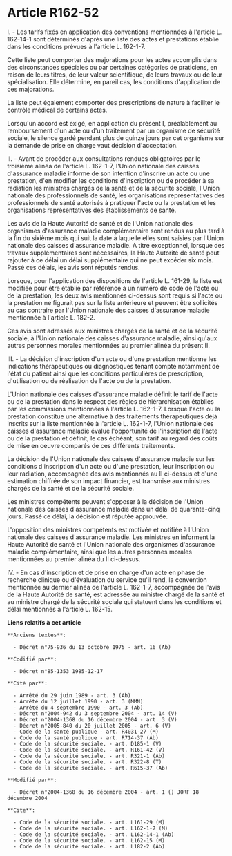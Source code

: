 # Article R162-52

I. - Les tarifs fixés en application des conventions mentionnées à l'article L. 162-14-1 sont déterminés d'après une liste
des actes et prestations établie dans les conditions prévues à l'article L. 162-1-7.

Cette liste peut comporter des majorations pour les actes accomplis dans des circonstances spéciales ou par certaines
catégories de praticiens, en raison de leurs titres, de leur valeur scientifique, de leurs travaux ou de leur spécialisation.
Elle détermine, en pareil cas, les conditions d'application de ces majorations.

La liste peut également comporter des prescriptions de nature à faciliter le contrôle médical de certains actes.

Lorsqu'un accord est exigé, en application du présent I, préalablement au remboursement d'un acte ou d'un traitement par un
organisme de sécurité sociale, le silence gardé pendant plus de quinze jours par cet organisme sur la demande de prise en
charge vaut décision d'acceptation.

II. - Avant de procéder aux consultations rendues obligatoires par le troisième alinéa de l'article L. 162-1-7, l'Union
nationale des caisses d'assurance maladie informe de son intention d'inscrire un acte ou une prestation, d'en modifier les
conditions d'inscription ou de procéder à sa radiation les ministres chargés de la santé et de la sécurité sociale, l'Union
nationale des professionnels de santé, les organisations représentatives des professionnels de santé autorisés à pratiquer
l'acte ou la prestation et les organisations représentatives des établissements de santé.

Les avis de la Haute Autorité de santé et de l'Union nationale des organismes d'assurance maladie complémentaire sont rendus
au plus tard à la fin du sixième mois qui suit la date à laquelle elles sont saisies par l'Union nationale des caisses
d'assurance maladie. A titre exceptionnel, lorsque des travaux supplémentaires sont nécessaires, la Haute Autorité de santé
peut rajouter à ce délai un délai supplémentaire qui ne peut excéder six mois. Passé ces délais, les avis sont réputés
rendus.

Lorsque, pour l'application des dispositions de l'article L. 161-29, la liste est modifiée pour être établie par référence à
un numéro de code de l'acte ou de la prestation, les deux avis mentionnés ci-dessus sont requis si l'acte ou la prestation ne
figurait pas sur la liste antérieure et peuvent être sollicités au cas contraire par l'Union nationale des caisses
d'assurance maladie mentionnée à l'article L. 182-2.

Ces avis sont adressés aux ministres chargés de la santé et de la sécurité sociale, à l'Union nationale des caisses
d'assurance maladie, ainsi qu'aux autres personnes morales mentionnées au premier alinéa du présent II.

III. - La décision d'inscription d'un acte ou d'une prestation mentionne les indications thérapeutiques ou diagnostiques
tenant compte notamment de l'état du patient ainsi que les conditions particulières de prescription, d'utilisation ou de
réalisation de l'acte ou de la prestation.

L'Union nationale des caisses d'assurance maladie définit le tarif de l'acte ou de la prestation dans le respect des règles
de hiérarchisation établies par les commissions mentionnées à l'article L. 162-1-7. Lorsque l'acte ou la prestation constitue
une alternative à des traitements thérapeutiques déjà inscrits sur la liste mentionnée à l'article L. 162-1-7, l'Union
nationale des caisses d'assurance maladie évalue l'opportunité de l'inscription de l'acte ou de la prestation et définit, le
cas échéant, son tarif au regard des coûts de mise en oeuvre comparés de ces différents traitements.

La décision de l'Union nationale des caisses d'assurance maladie sur les conditions d'inscription d'un acte ou d'une
prestation, leur inscription ou leur radiation, accompagnée des avis mentionnés au II ci-dessus et d'une estimation chiffrée
de son impact financier, est transmise aux ministres chargés de la santé et de la sécurité sociale.

Les ministres compétents peuvent s'opposer à la décision de l'Union nationale des caisses d'assurance maladie dans un délai
de quarante-cinq jours. Passé ce délai, la décision est réputée approuvée.

L'opposition des ministres compétents est motivée et notifiée à l'Union nationale des caisses d'assurance maladie. Les
ministres en informent la Haute Autorité de santé et l'Union nationale des organismes d'assurance maladie complémentaire,
ainsi que les autres personnes morales mentionnées au premier alinéa du II ci-dessus.

IV. - En cas d'inscription et de prise en charge d'un acte en phase de recherche clinique ou d'évaluation du service qu'il
rend, la convention mentionnée au dernier alinéa de l'article L. 162-1-7, accompagnée de l'avis de la Haute Autorité de
santé, est adressée au ministre chargé de la santé et au ministre chargé de la sécurité sociale qui statuent dans les
conditions et délai mentionnés à l'article L. 162-15.

**Liens relatifs à cet article**

	**Anciens textes**:

	  - Décret n°75-936 du 13 octobre 1975 - art. 16 (Ab)

	**Codifié par**:

	  - Décret n°85-1353 1985-12-17

	**Cité par**:

	  - Arrêté du 29 juin 1989 - art. 3 (Ab)
	  - Arrêté du 12 juillet 1990 - art. 3 (MMN)
	  - Arrêté du 4 septembre 1990 - art. 3 (Ab)
	  - Décret n°2004-942 du 3 septembre 2004 - art. 14 (V)
	  - Décret n°2004-1368 du 16 décembre 2004 - art. 3 (V)
	  - Décret n°2005-840 du 20 juillet 2005 - art. 6 (V)
	  - Code de la santé publique - art. R4031-27 (M)
	  - Code de la santé publique - art. R714-37 (Ab)
	  - Code de la sécurité sociale. - art. D185-1 (V)
	  - Code de la sécurité sociale. - art. R161-42 (V)
	  - Code de la sécurité sociale. - art. R321-1 (Ab)
	  - Code de la sécurité sociale. - art. R322-8 (T)
	  - Code de la sécurité sociale. - art. R615-37 (Ab)

	**Modifié par**:

	  - Décret n°2004-1368 du 16 décembre 2004 - art. 1 () JORF 18 décembre 2004

	**Cite**:

	  - Code de la sécurité sociale. - art. L161-29 (M)
	  - Code de la sécurité sociale. - art. L162-1-7 (M)
	  - Code de la sécurité sociale. - art. L162-14-1 (Ab)
	  - Code de la sécurité sociale. - art. L162-15 (M)
	  - Code de la sécurité sociale. - art. L182-2 (Ab)
